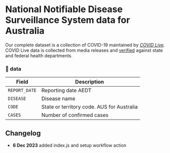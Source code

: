 # National Notifiable Disease Surveillance System data for Australia #
Our complete dataset is a collection of COVID-19 maintained by *[COVID Live](https://covidlive.com.au/about)*. COVID Live data is collected from media releases and [verified](https://covidlive.com.au/last-updated) against state and federal health departments.

### 📅 data ##
| Field | Description |
| --- | --- |
| `REPORT_DATE` | Reporting date AEDT |
| `DISEASE` | Disease name |
| `CODE` | State or territory code. AUS for Australia |
| `CASES` | Number of confirmed cases |

## Changelog ##
- **6 Dec 2023** added index.js and setup workflow action
